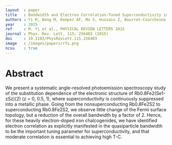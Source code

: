 ```yaml
---
layout  : paper
title   : Bandwidth and Electron Correlation-Tuned Superconductivity in Rb<sub>0.8</sub>Fe<sub>2</sub>(Se<sub>1-z</sub>S<sub>z</sub>)<sub>2</sub>
authors : Yi M, Wang M, Kemper AF, Mo S, Hussain Z, Bourret-Courchesne E, Lanzara A, Hashimoto M, Lu DH, Shen Z, Birgeneau RJ
year    : 2015
ref     : M. Yi et al., PHYSICAL REVIEW LETTERS 2015
journal : Phys. Rev. Lett. 115, 256403 (2015)
doi     : 10.1103/PhysRevLett.115.256403
image   : /images/papers/rfs.png
ncsu    : true
---
```


# Abstract

We present a systematic angle-resolved photoemission spectroscopy study of the substitution dependence of the electronic structure of Rb0.8Fe2(Se1-zSz)(2) (z = 0, 0.5, 1), where superconductivity is continuously suppressed into a metallic phase. Going from the nonsuperconducting Rb0.8Fe2S2 to superconducting Rb0.8Fe2S2, we observe little change of the Fermi surface topology, but a reduction of the overall bandwidth by a factor of 2. Hence, for these heavily electron-doped iron chalcogenides, we have identified electron correlation as explicitly manifested in the quasiparticle bandwidth to be the important tuning parameter for superconductivity, and that moderate correlation is essential to achieving high T-C.
